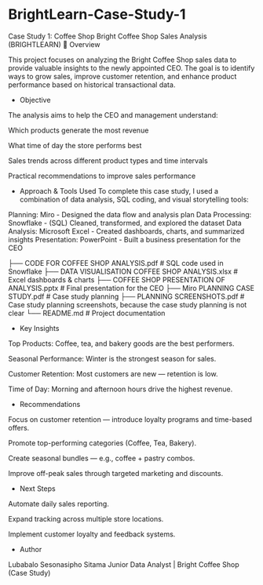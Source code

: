 # BrightLearn-Case-Study-1
Case Study 1: Coffee Shop 
Bright Coffee Shop Sales Analysis (BRIGHTLEARN)
📖 Overview

This project focuses on analyzing the Bright Coffee Shop sales data to provide valuable insights to the newly appointed CEO.
The goal is to identify ways to grow sales, improve customer retention, and enhance product performance based on historical transactional data.

- Objective

The analysis aims to help the CEO and management understand:

Which products generate the most revenue

What time of day the store performs best

Sales trends across different product types and time intervals

Practical recommendations to improve sales performance

- Approach & Tools Used
To complete this case study, I used a combination of data analysis, SQL coding, and visual storytelling tools:

Planning:	Miro - Designed the data flow and analysis plan
Data Processing:	Snowflake - (SQL)	Cleaned, transformed, and explored the dataset
Data Analysis:	Microsoft Excel -	Created dashboards, charts, and summarized insights
Presentation:	PowerPoint -	Built a business presentation for the CEO

├── CODE FOR COFFEE SHOP ANALYSIS.pdf        # SQL code used in Snowflake
├── DATA VISUALISATION COFFEE SHOP ANALYSIS.xlsx  # Excel dashboards & charts
├── COFFEE SHOP PRESENTATION OF ANALYSIS.pptx     # Final presentation for the CEO
├── Miro PLANNING CASE STUDY.pdf                 # Case study planning
├── PLANNING SCREENSHOTS.pdf                      # Case study planning screenshots, because the case study planning is not clear
└── README.md                                   # Project documentation

- Key Insights

Top Products: Coffee, tea, and bakery goods are the best performers.

Seasonal Performance: Winter is the strongest season for sales.

Customer Retention: Most customers are new — retention is low.

Time of Day: Morning and afternoon hours drive the highest revenue.

- Recommendations

Focus on customer retention — introduce loyalty programs and time-based offers.

Promote top-performing categories (Coffee, Tea, Bakery).

Create seasonal bundles — e.g., coffee + pastry combos.

Improve off-peak sales through targeted marketing and discounts.

- Next Steps

Automate daily sales reporting.

Expand tracking across multiple store locations.

Implement customer loyalty and feedback systems.

- Author

Lubabalo Sesonasipho Sitama
Junior Data Analyst | Bright Coffee Shop (Case Study)
